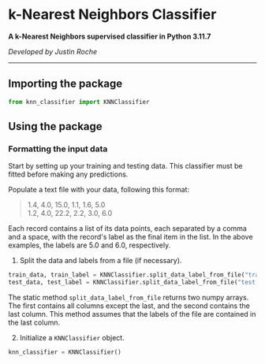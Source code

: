 # k-Nearest Neighbors Classifier
**A k-Nearest Neighbors supervised classifier in Python 3.11.7**

*Developed by Justin Roche*

---

## Importing the package
```python
from knn_classifier import KNNClassifier
```

## Using the package

### Formatting the input data
Start by setting up your training and testing data. This classifier must be fitted before making any predictions.

Populate a text file with your data, following this format:
> 1.4, 4.0, 15.0, 1.1, 1.6, 5.0\
> 1.2, 4.0, 22.2, 2.2, 3.0, 6.0

Each record contains a list of its data points, each separated by a comma and a space, with the record's label as the final item in the list. In the above examples, the labels are 5.0 and 6.0, respectively.

1. Split the data and labels from a file (if necessary).
```python
train_data, train_label = KNNClassifier.split_data_label_from_file("train.txt")
test_data, test_label = KNNClassifier.split_data_label_from_file("test.txt")
```
The static method `split_data_label_from_file` returns two numpy arrays. The first contains all columns except the last, and the second contains the last column. This method assumes that the labels of the file are contained in the last column.

2. Initialize a `KNNClassifier` object.
```python
knn_classifier = KNNClassifier()
```
